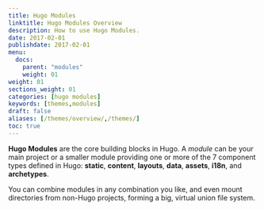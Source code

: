 ```yaml
---
title: Hugo Modules
linktitle: Hugo Modules Overview
description: How to use Hugo Modules.
date: 2017-02-01
publishdate: 2017-02-01
menu:
  docs:
    parent: "modules"
    weight: 01
weight: 01
sections_weight: 01
categories: [hugo modules]
keywords: [themes,modules]
draft: false
aliases: [/themes/overview/,/themes/]
toc: true
---
```


**Hugo Modules** are the core building blocks in Hugo. A _module_ can be your main project or a smaller module providing one or more of the 7 component types defined in Hugo: **static**, **content**, **layouts**, **data**, **assets**, **i18n**, and **archetypes**.

You can combine modules in any combination you like, and even mount directories from non-Hugo projects, forming a big, virtual union file system.


